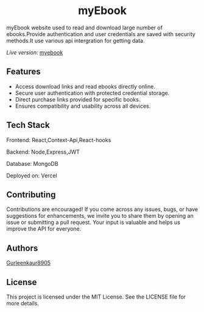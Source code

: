 
<h1 align="center">myEbook</h1>

myEbook website used to read and download large number of ebooks.Provide authentication and user credentials are saved with security methods.It use various api intergration for getting data.

*Live version*: [myebook](https://myebook.vercel.app/)

## Features

* Access download links and read ebooks directly online.
* Secure user authentication with protected credential storage.
* Direct purchase links provided for specific books.
* Ensures compatibility and usability across all devices.

## Tech Stack
Frontend: React,Context-Api,React-hooks

Backend: Node,Express,JWT

Database: MongoDB

Deployed on: Vercel

## Contributing

Contributions are encouraged! If you come across any issues, bugs, or have suggestions for enhancements, we invite you to share them by opening an issue or submitting a pull request. Your input is valuable and helps us improve the API for everyone.

## Authors

 [Gurleenkaur8905](https://github.com/Gurleenkaur8905)

## License
This project is licensed under the MIT License. See the LICENSE file for more details.

